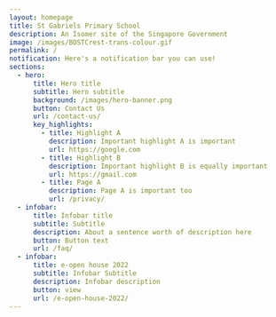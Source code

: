 ```yaml
---
layout: homepage
title: St Gabriels Primary School
description: An Isomer site of the Singapore Government
image: /images/BOSTCrest-trans-colour.gif
permalink: /
notification: Here's a notification bar you can use!
sections:
  - hero:
      title: Hero title
      subtitle: Hero subtitle
      background: /images/hero-banner.png
      button: Contact Us
      url: /contact-us/
      key_highlights:
        - title: Highlight A
          description: Important highlight A is important
          url: https://google.com
        - title: Highlight B
          description: Important highlight B is equally important
          url: https://gmail.com
        - title: Page A
          description: Page A is important too
          url: /privacy/
  - infobar:
      title: Infobar title
      subtitle: Subtitle
      description: About a sentence worth of description here
      button: Button text
      url: /faq/
  - infobar:
      title: e-open house 2022
      subtitle: Infobar Subtitle
      description: Infobar description
      button: view
      url: /e-open-house-2022/
---
```


